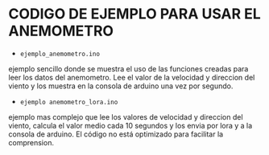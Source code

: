 # __CODIGO DE EJEMPLO PARA USAR EL ANEMOMETRO__

  * `ejemplo_anemometro.ino`
  
   ejemplo sencillo donde se muestra el uso de las funciones creadas para leer los datos del anemometro. Lee el valor de la velocidad y direccion del viento y los muestra en la consola de arduino una vez por segundo.
  
  * `ejemplo anemometro_lora.ino`
  
   ejemplo mas complejo que lee los valores de velocidad y direccion del viento, calcula el valor medio cada 10 segundos y los envia por lora y a la consola de arduino. El código no está optimizado para facilitar la comprension.
